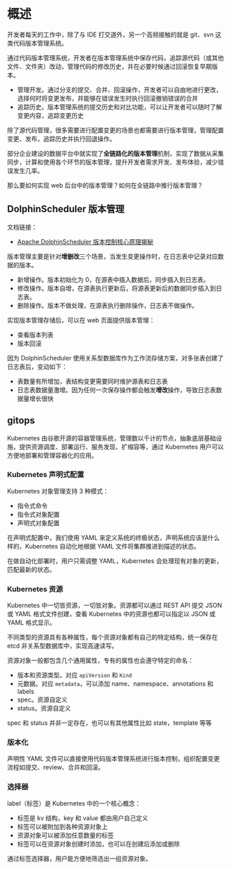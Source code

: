 # 概述

开发者每天的工作中，除了与 IDE 打交道外，另一个高频接触的就是 git、svn 这类代码版本管理系统。

通过代码版本管理系统，开发者在版本管理系统中保存代码，追踪源代码（或其他文件、文件夹）改动，管理代码的修改历史，并在必要时候通过回滚恢复早期版本。

- 管理开发。通过分支的提交、合并、回滚操作，开发者可以自由地进行更改，选择何时将变更发布，并能够在错误发生时执行回滚撤销错误的合并
- 追踪历史。版本管理系统的提交历史和对比功能，可以让开发者可以随时了解变更内容，追踪变更历史

除了源代码管理，很多需要进行配置变更的场景也都需要进行版本管理，管理配置变更、发布，追踪历史并执行回退操作。

部分企业建设的数据平台中就实现了**全链路化的版本管理**机制，实现了数据从采集同步，计算和使用各个环节的版本管理，提升开发者需求开发、发布体验，减少错误发生几率。

那么要如何实现 web 后台中的版本管理？如何在全链路中推行版本管理？

## DolphinScheduler 版本管理

文档链接：

- [Apache DolphinScheduler 版本控制核心原理揭秘](https://mp.weixin.qq.com/s/o-w1xeFbDZs5pRw3OvJV0Q)

版本管理主要是针对**增删改**三个场景，当发生变更操作时，在日志表中记录对应数据的版本。

- 新增操作。版本初始化为 0，在源表中插入数据后，同步插入到日志表。
- 修改操作。版本自增，在源表执行更新后，将源表更新后的数据同步插入到日志表。
- 删除操作。版本不做处理，在源表执行删除操作，日志表不做操作。

实现版本管理存储后，可以在 web 页面提供版本管理：

- 查看版本列表
- 版本回滚

因为 DolphinScheduler 使用关系型数据库作为工作流存储方案，对多张表创建了日志表后，变动如下：

- 表数量有所增加，表结构变更需要同时维护源表和日志表
- 日志表数据量激增。因为任何一次保存操作都会触发**增改**操作，导致日志表数据量增长很快

## gitops

Kubernetes 由谷歌开源的容器管理系统，管理数以千计的节点，抽象底层基础设施，提供资源调度、部署运行、服务发现、扩缩容等，通过 Kubernetes 用户可以方便地部署和管理容器化的应用。

### Kubernetes 声明式配置

Kubernetes 对象管理支持 3 种模式：

- 指令式命令
- 指令式对象配置
- 声明式对象配置

在声明式配置中，我们使用 YAML 来定义系统的终极状态，声明系统应该是什么样的，Kubernetes 自动化地根据 YAML 文件将集群推进到描述的状态。

在做自动化部署时，用户只需调整 YAML，Kubernetes 会处理现有对象的更新，匹配最新的状态。

### Kubernetes 资源

Kubernetes 中一切皆资源，一切皆对象。资源都可以通过 REST API 提交 JSON 或 YAML 格式文件创建，查看 Kubernetes 中的资源也都可以指定以 JSON 或 YAML 格式显示。

不同类型的资源具有各种属性，每个资源对象都有自己的特定结构，统一保存在 etcd 非关系型数据库中，实现高速读写。

资源对象一般都包含几个通用属性，专有的属性也会遵守特定的命名：

- 版本和资源类型。对应 `apiVersion` 和 `Kind`
- 元数据。对应 `metadata`，可以添加 name、namespace、annotations 和 labels
- spec。资源自定义
- status。资源自定义

spec 和 status 并非一定存在，也可以有其他属性比如 state，template 等等

### 版本化

声明性 YAML 文件可以直接使用代码版本管理系统进行版本控制，组织配置变更流程如提交、review、合并和回滚。

### 选择器

label（标签）是 Kubernetes 中的一个核心概念：

- 标签是 kv 结构，key 和 value 都由用户自己定义
- 标签可以被附加到各种资源对象上
- 资源对象可以被添加任意数量的标签
- 标签可以在资源对象创建时添加，也可以在创建后添加或删除

通过标签选择器，用户能方便地筛选出一组资源对象。

